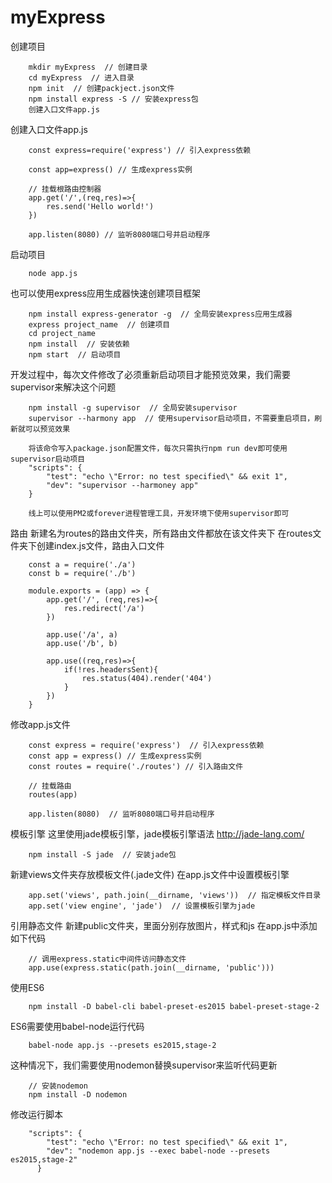# myExpress

创建项目
```
	mkdir myExpress  // 创建目录
	cd myExpress  // 进入目录
	npm init  // 创建packject.json文件
	npm install express -S // 安装express包
	创建入口文件app.js
```
创建入口文件app.js
```
	const express=require('express') // 引入express依赖

	const app=express() // 生成express实例

	// 挂载根路由控制器
	app.get('/',(req,res)=>{
		res.send('Hello world!')
	})

	app.listen(8080) // 监听8080端口号并启动程序
```
启动项目
```
	node app.js
```
也可以使用express应用生成器快速创建项目框架
```
	npm install express-generator -g  // 全局安装express应用生成器
	express project_name  // 创建项目
	cd project_name
	npm install  // 安装依赖
	npm start  // 启动项目
```
开发过程中，每次文件修改了必须重新启动项目才能预览效果，我们需要supervisor来解决这个问题
```
	npm install -g supervisor  // 全局安装supervisor
	supervisor --harmony app  // 使用supervisor启动项目，不需要重启项目，刷新就可以预览效果

	将该命令写入package.json配置文件，每次只需执行npm run dev即可使用supervisor启动项目
	"scripts": {
	    "test": "echo \"Error: no test specified\" && exit 1",
	    "dev": "supervisor --harmoney app"
	}

	线上可以使用PM2或forever进程管理工具，开发环境下使用supervisor即可
```
路由
新建名为routes的路由文件夹，所有路由文件都放在该文件夹下
在routes文件夹下创建index.js文件，路由入口文件
```
	const a = require('./a')
	const b = require('./b')

	module.exports = (app) => {
		app.get('/', (req,res)=>{
			res.redirect('/a')
		})

		app.use('/a', a)
		app.use('/b', b)

		app.use((req,res)=>{
			if(!res.headersSent){
				res.status(404).render('404')
			}
		})
	}
```
修改app.js文件
```
	const express = require('express')  // 引入express依赖
	const app = express() // 生成express实例
	const routes = require('./routes') // 引入路由文件

	// 挂载路由
	routes(app)

	app.listen(8080)  // 监听8080端口号并启动程序
```
模板引擎
这里使用jade模板引擎，jade模板引擎语法 http://jade-lang.com/
```
	npm install -S jade  // 安装jade包
```
新建views文件夹存放模板文件(.jade文件)
在app.js文件中设置模板引擎
```
	app.set('views', path.join(__dirname, 'views'))  // 指定模板文件目录
	app.set('view engine', 'jade')  // 设置模板引擎为jade
```
引用静态文件
新建public文件夹，里面分别存放图片，样式和js
在app.js中添加如下代码
```
	// 调用express.static中间件访问静态文件
	app.use(express.static(path.join(__dirname, 'public')))
```
使用ES6
```
	npm install -D babel-cli babel-preset-es2015 babel-preset-stage-2
```
ES6需要使用babel-node运行代码
```
	babel-node app.js --presets es2015,stage-2
```
这种情况下，我们需要使用nodemon替换supervisor来监听代码更新
```
	// 安装nodemon
	npm install -D nodemon
```
修改运行脚本
```
	"scripts": {
	    "test": "echo \"Error: no test specified\" && exit 1",
	    "dev": "nodemon app.js --exec babel-node --presets es2015,stage-2"
	  }
```

